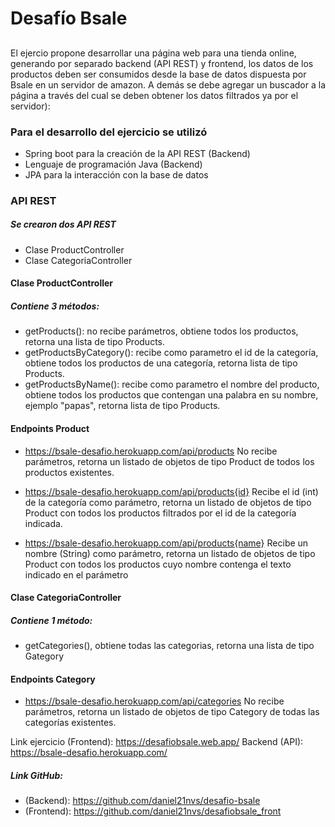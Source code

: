 # Desafío Bsale
## 

 El ejercio propone desarrollar una página web para una tienda online, generando por separado backend (API REST) y frontend, los datos de los productos deben ser consumidos desde la base de datos dispuesta por Bsale en un servidor de amazon. A demás se debe agregar un buscador a la página a través del cual se deben obtener los datos filtrados ya por el servidor):

### Para el desarrollo del ejercicio se utilizó
- Spring boot para la creación de la API REST (Backend)
- Lenguaje de programación Java (Backend)
- JPA para la interacción con la base de datos

### API REST

##### Se crearon dos API REST

- Clase ProductController
- Clase CategoriaController

#### Clase ProductController

##### Contiene 3 métodos:

- getProducts(): no recibe parámetros, obtiene todos los productos, retorna una lista de tipo Products.
- getProductsByCategory(): recibe como parametro el id de la categoría, obtiene todos los productos de una categoría, retorna lista de tipo Products.
- getProductsByName(): recibe como parametro el nombre del producto, obtiene todos los productos que contengan una palabra en su nombre, ejemplo "papas", retorna lista de tipo Products.

#### Endpoints Product
- https://bsale-desafio.herokuapp.com/api/products
No recibe parámetros, retorna un listado de objetos de tipo Product de todos los productos existentes.

- https://bsale-desafio.herokuapp.com/api/products{id}
Recibe el id (int) de la categoría como parámetro, retorna un listado de objetos de tipo Product con todos los productos filtrados por el id de la categoría indicada.

- https://bsale-desafio.herokuapp.com/api/products{name}
Recibe un nombre (String) como parámetro, retorna un listado de objetos de tipo Product con todos los productos cuyo nombre contenga el texto indicado en el parámetro 

#### Clase CategoriaController

##### Contiene 1 método:

- getCategories(), obtiene todas las categorias, retorna una lista de tipo Gategory

#### Endpoints Category
- https://bsale-desafio.herokuapp.com/api/categories
No recibe parámetros, retorna un listado de objetos de tipo Category de todas las categorías existentes.

Link ejercicio (Frontend): https://desafiobsale.web.app/
Backend (API): https://bsale-desafio.herokuapp.com/
##### Link GitHub:
- (Backend): https://github.com/daniel21nvs/desafio-bsale
- (Frontend): https://github.com/daniel21nvs/desafiobsale_front

